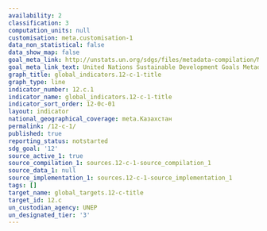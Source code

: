 ```yaml
---
availability: 2
classification: 3
computation_units: null
customisation: meta.customisation-1
data_non_statistical: false
data_show_map: false
goal_meta_link: http://unstats.un.org/sdgs/files/metadata-compilation/Metadata-Goal-12.pdf
goal_meta_link_text: United Nations Sustainable Development Goals Metadata (pdf 782kB)
graph_title: global_indicators.12-c-1-title
graph_type: line
indicator_number: 12.c.1
indicator_name: global_indicators.12-c-1-title
indicator_sort_order: 12-0c-01
layout: indicator
national_geographical_coverage: meta.Казахстан
permalink: /12-c-1/
published: true
reporting_status: notstarted
sdg_goal: '12'
source_active_1: true
source_compilation_1: sources.12-c-1-source_compilation_1
source_data_1: null
source_implementation_1: sources.12-c-1-source_implementation_1
tags: []
target_name: global_targets.12-c-title
target_id: 12.c
un_custodian_agency: UNEP
un_designated_tier: '3'
---
```

